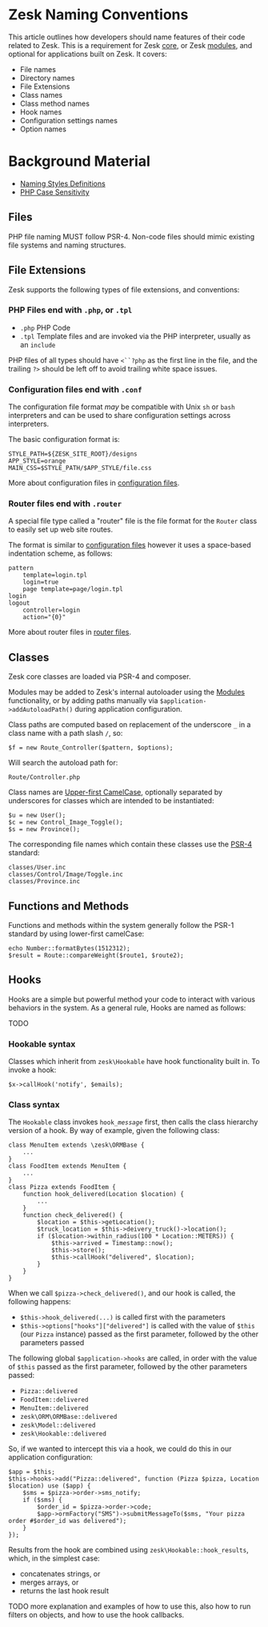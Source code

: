 # Zesk Naming Conventions

This article outlines how developers should name features of their code related to Zesk. This is a requirement for Zesk [core](), or Zesk [modules](), and optional for  applications built on Zesk. It covers:

- File names
- Directory names
- File Extensions
- Class names
- Class method names
- Hook names
- Configuration settings names
- Option names

# Background Material

- [Naming Styles Definitions][]
- [PHP Case Sensitivity][]

## Files

PHP file naming MUST follow PSR-4. Non-code files should mimic existing file systems and naming structures.

## File Extensions

Zesk supports the following types of file extensions, and conventions:

### PHP Files end with `.php`, or `.tpl`

- `.php` PHP Code
- `.tpl` Template files and are invoked via the PHP interpreter, usually as an `include`

PHP files of all types should have `<``?php` as the first line in the file, and the trailing `?>` should be left off to avoid trailing white space issues.

### Configuration files end with `.conf`

The configuration file format *may* be compatible with Unix `sh` or `bash` interpreters and can be used to share configuration settings across interpreters.

The basic configuration format is:

    STYLE_PATH=${ZESK_SITE_ROOT}/designs
    APP_STYLE=orange
	MAIN_CSS=$STYLE_PATH/$APP_STYLE/file.css

More about configuration files in [configuration files][].

### Router files end with `.router`

A special file type called a "router" file is the file format for the `Router` class to easily set up web site routes.

The format is similar to [configuration files][] however it uses a space-based indentation scheme, as follows:

    pattern
        template=login.tpl
        login=true
        page template=page/login.tpl
	login
	logout
	    controller=login
	    action="{0}"

More about router files in [router files][].

## Classes

Zesk core classes are loaded via PSR-4 and composer.

Modules may be added to Zesk's internal autoloader using the [Modules](./modules.md) functionality, or by adding paths
manually via `$application->addAutoloadPath()` during application configuration.

Class paths are computed based on replacement of the underscore `_` in a class name with a path slash `/`, so:

	$f = new Route_Controller($pattern, $options);
	
Will search the autoload path for:

    Route/Controller.php

Class names are [Upper-first CamelCase](naming-styles-definitions.md), optionally separated by underscores for classes which are intended to be instantiated:

    $u = new User();
	$c = new Control_Image_Toggle();
	$s = new Province();

The corresponding file names which contain these classes use the [PSR-4][] standard:

	classes/User.inc
	classes/Control/Image/Toggle.inc
	classes/Province.inc

## Functions and Methods

Functions and methods within the system generally follow the PSR-1 standard by using lower-first camelCase:

    echo Number::formatBytes(1512312);
    $result = Route::compareWeight($route1, $route2);

## Hooks

Hooks are a simple but powerful method your code to interact with various behaviors in the system. As a general rule, Hooks are named as follows:

TODO

### Hookable syntax

Classes which inherit from `zesk\Hookable` have hook functionality built in. To invoke a hook:

    $x->callHook('notify', $emails);

### Class syntax

The `Hookable` class invokes `hook_`*`message`* first, then calls the class hierarchy version of a hook. By way of example, given the following class:

	class MenuItem extends \zesk\ORMBase {
		...
	}
	class FoodItem extends MenuItem {
		...
	}
	class Pizza extends FoodItem {
		function hook_delivered(Location $location) {
			...
		}
		function check_delivered() {
			$location = $this->getLocation();
			$truck_location = $this->deivery_truck()->location();
			if ($location->within_radius(100 * Location::METERS)) {
				$this->arrived = Timestamp::now();
				$this->store();
				$this->callHook("delivered", $location);
			}
		}
	}

When we call `$pizza->check_delivered()`, and our hook is called, the following happens:

- `$this->hook_delivered(...)` is called first with the parameters
- `$this->options["hooks"]["delivered"]` is called with the value of `$this` (our `Pizza` instance) passed as the first parameter, followed by the other parameters passed

The following global `$application->hooks` are called, in order with the value of `$this` passed as the first parameter, followed by the other parameters passed:

 - `Pizza::delivered`
 - `FoodItem::delivered`
 - `MenuItem::delivered`
 - `zesk\ORM\ORMBase::delivered`
 - `zesk\Model::delivered`
 - `zesk\Hookable::delivered`

So, if we wanted to intercept this via a hook, we could do this in our application configuration:
	
	$app = $this;
	$this->hooks->add("Pizza::delivered", function (Pizza $pizza, Location $location) use ($app) {
		$sms = $pizza->order->sms_notify;
		if ($sms) {
			$order_id = $pizza->order->code;
			$app->ormFactory("SMS")->submitMessageTo($sms, "Your pizza order #$order_id was delivered");
		}
	});

Results from the hook are combined using `zesk\Hookable::hook_results`, which, in the simplest case:

- concatenates strings, or
- merges arrays, or
- returns the last hook result

TODO more explanation and examples of how to use this, also how to run filters on objects, and how to use the hook callbacks.

[configuration files]: configuration-file-format.md "Configuration File Format"
[router files]: router-file-format.md "Router File Format"
[Naming Styles Definitions]: naming-styles-definitions.md "Naming Styles Definitions"
[PHP Case Sensitivity]: php-case-sensitivity.md "PHP Case Sensitivity"
[PSR-4]: http://www.php-fig.org/psr/psr-4/ "PHP Autoloading Standard"
